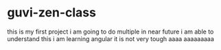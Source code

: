 # guvi-zen-class
this is my first project
i am going to do multiple in near future
i am able to understand this
i am learning angular it is not very tough
aaaa
aaaaaaaaa

